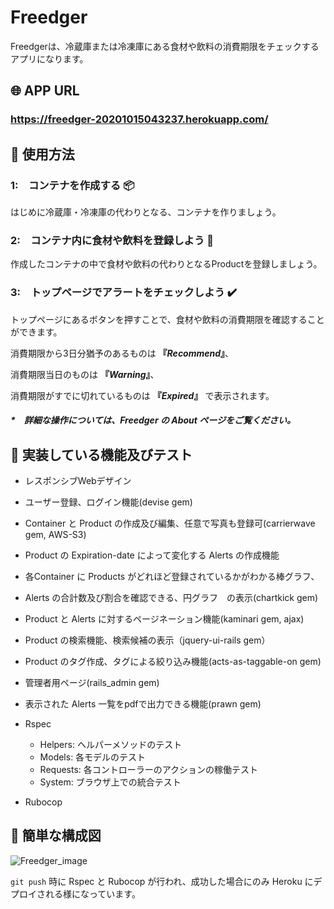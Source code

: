 # Freedger

Freedgerは、冷蔵庫または冷凍庫にある食材や飲料の消費期限をチェックするアプリになります。

## :globe_with_meridians: APP URL
### **https://freedger-20201015043237.herokuapp.com/**


## :wrench: 使用方法

### 1:　コンテナを作成する :package:
はじめに冷蔵庫・冷凍庫の代わりとなる、コンテナを作りましょう。

### 2:　コンテナ内に食材や飲料を登録しよう :fork_and_knife:
作成したコンテナの中で食材や飲料の代わりとなるProductを登録しましょう。

### 3:　トップページでアラートをチェックしよう :heavy_check_mark:
トップページにあるボタンを押すことで、食材や飲料の消費期限を確認することができます。

消費期限から3日分猶予のあるものは **『_Recommend_』**、

消費期限当日のものは **『_Warning_』**、

消費期限がすでに切れているものは **『_Expired_』** で表示されます。

##### *　詳細な操作については、Freedger の About ページをご覧ください。

## :book: 実装している機能及びテスト

- レスポンシブWebデザイン
- ユーザー登録、ログイン機能(devise gem)
- Container と Product の作成及び編集、任意で写真も登録可(carrierwave gem, AWS-S3)
- Product の Expiration-date によって変化する Alerts の作成機能
- 各Container に Products がどれほど登録されているかがわかる棒グラフ、
- Alerts の合計数及び割合を確認できる、円グラフ　の表示(chartkick gem)
- Product と Alerts に対するページネーション機能(kaminari gem, ajax)
- Product の検索機能、検索候補の表示（jquery-ui-rails gem）
- Product のタグ作成、タグによる絞り込み機能(acts-as-taggable-on gem)
- 管理者用ページ(rails_admin gem)
- 表示された Alerts 一覧をpdfで出力できる機能(prawn gem)

- Rspec
    - Helpers: ヘルパーメソッドのテスト
    - Models: 各モデルのテスト
    - Requests: 各コントローラーのアクションの稼働テスト
    - System: ブラウザ上での統合テスト

- Rubocop

## :page_facing_up: 簡単な構成図
![Freedger_image](https://user-images.githubusercontent.com/62587962/94274623-da349f80-ff80-11ea-953b-67ab46ab62ff.png)

`git push` 時に Rspec と Rubocop が行われ、成功した場合にのみ Heroku にデプロイされる様になっています。
